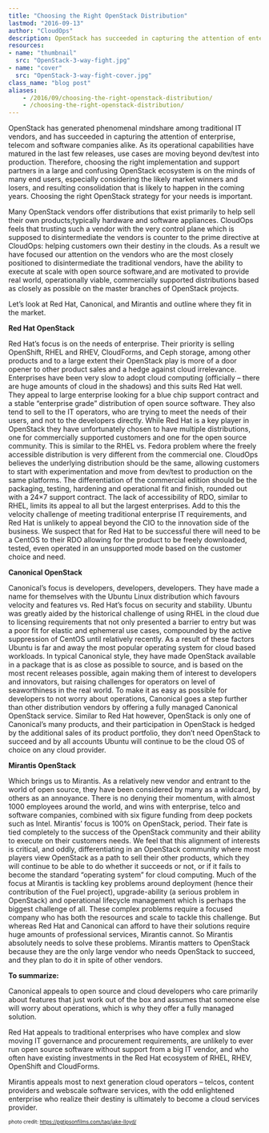 ```yaml
---
title: "Choosing the Right OpenStack Distribution"
lastmod: "2016-09-13"
author: "CloudOps"
description: OpenStack has succeeded in capturing the attention of enterprises, telecoms and software companies. Which distribution to choose?
resources:
- name: "thumbnail"
  src: "OpenStack-3-way-fight.jpg"
- name: "cover"
  src: "OpenStack-3-way-fight-cover.jpg"
class_name: "blog post"
aliases:
    - /2016/09/choosing-the-right-openstack-distribution/
    - /choosing-the-right-openstack-distribution/
---
```


<p>OpenStack has generated phenomenal mindshare among traditional IT vendors, and has succeeded in capturing the attention of enterprise, telecom and software companies alike. As its operational capabilities have matured in the last few releases, use cases are moving beyond dev/test into production. Therefore, choosing the right implementation and support partners in a large and confusing OpenStack ecosystem is on the minds of many end users, especially considering the likely market winners and losers, and resulting consolidation that is likely to happen in the coming years. Choosing the right OpenStack strategy for your needs is important.</p><p>Many OpenStack vendors offer distributions that exist primarily to help sell their own products;typically hardware and software appliances. CloudOps feels that trusting such a vendor with the very control plane which is supposed to disintermediate the vendors is counter to the prime directive at CloudOps: helping customers own their destiny in the clouds. As a result we have focused our attention on the vendors who are the most closely positioned to disintermediate the traditional vendors, have the ability to execute at scale with open source software,and are motivated to provide real world, operationally viable, commercially supported distributions based as closely as possible on the master branches of OpenStack projects.</p><p>Let’s look at Red Hat, Canonical, and Mirantis and outline where they fit in the market.</p><p><strong>Red Hat OpenStack</strong></p><p>Red Hat’s focus is on the needs of enterprise. Their priority is selling OpenShift, RHEL and RHEV, CloudForms, and Ceph storage, among other products and to a large extent their OpenStack play is more of a door opener to other product sales and a hedge against cloud irrelevance. Enterprises have been very slow to adopt cloud computing (officially – there are huge amounts of cloud in the shadows) and this suits Red Hat well. They appeal to large enterprise looking for a blue chip support contract and a stable “enterprise grade” distribution of open source software. They also tend to sell to the IT operators, who are trying to meet the needs of their users, and not to the developers directly. While Red Hat is a key player in OpenStack they have unfortunately chosen to have multiple distributions, one for commercially supported customers and one for the open source community. This is similar to the RHEL vs. Fedora problem where the freely accessible distribution is very different from the commercial one. CloudOps believes the underlying distribution should be the same, allowing customers to start with experimentation and move from dev/test to production on the same platforms. The differentiation of the commercial edition should be the packaging, testing, hardening and operational fit and finish, rounded out with a 24×7 support contract. The lack of accessibility of RDO, similar to RHEL, limits its appeal to all but the largest enterprises. Add to this the velocity challenge of meeting traditional enterprise IT requirements, and Red Hat is unlikely to appeal beyond the CIO to the innovation side of the business. We suspect that for Red Hat to be successful there will need to be a CentOS to their RDO allowing for the product to be freely downloaded, tested, even operated in an unsupported mode based on the customer choice and need.</p><p><strong>Canonical OpenStack</strong></p><p>Canonical’s focus is developers, developers, developers. They have made a name for themselves with the Ubuntu Linux distribution which favours velocity and features vs. Red Hat’s focus on security and stability. Ubuntu was greatly aided by the historical challenge of using RHEL in the cloud due to licensing requirements that not only presented a barrier to entry but was a poor fit for elastic and ephemeral use cases, compounded by the active suppression of CentOS until relatively recently. As a result of these factors Ubuntu is far and away the most popular operating system for cloud based workloads. In typical Canonical style, they have made OpenStack available in a package that is as close as possible to source, and is based on the most recent releases possible, again making them of interest to developers and innovators, but raising challenges for operators on level of seaworthiness in the real world. To make it as easy as possible for developers to not worry about operations, Canonical goes a step further than other distribution vendors by offering a fully managed Canonical OpenStack service. Similar to Red Hat however, OpenStack is only one of Canonical’s many products, and their participation in OpenStack is hedged by the additional sales of its product portfolio, they don’t need OpenStack to succeed and by all accounts Ubuntu will continue to be the cloud OS of choice on any cloud provider.</p><p><strong>Mirantis OpenStack</strong></p><p>Which brings us to Mirantis. As a relatively new vendor and entrant to the world of open source, they have been considered by many as a wildcard, by others as an annoyance. There is no denying their momentum, with almost 1000 employees around the world, and wins with enterprise, telco and software companies, combined with six figure funding from deep pockets such as Intel. Mirantis’ focus is 100% on OpenStack, period. Their fate is tied completely to the success of the OpenStack community and their ability to execute on their customers needs. We feel that this alignment of interests is critical, and oddly, differentiating in an OpenStack community where most players view OpenStack as a path to sell their other products, which they will continue to be able to do whether it succeeds or not, or if it fails to become the standard “operating system” for cloud computing. Much of the focus at Mirantis is tackling key problems around deployment (hence their contribution of the Fuel project), upgrade-ability (a serious problem in OpenStack) and operational lifecycle management which is perhaps the biggest challenge of all. These complex problems require a focused company who has both the resources and scale to tackle this challenge. But whereas Red Hat and Canonical can afford to have their solutions require huge amounts of professional services, Mirantis cannot. So Mirantis absolutely needs to solve these problems. Mirantis matters to OpenStack because they are the only large vendor who needs OpenStack to succeed, and they plan to do it in spite of other vendors.</p><p><strong>To summarize:</strong></p><p>Canonical appeals to open source and cloud developers who care primarily about features that just work out of the box and assumes that someone else will worry about operations, which is why they offer a fully managed solution.</p><p>Red Hat appeals to traditional enterprises who have complex and slow moving IT governance and procurement requirements, are unlikely to ever run open source software without support from a big IT vendor, and who often have existing investments in the Red Hat ecosystem of RHEL, RHEV, OpenShift and CloudForms.</p><p>Mirantis appeals most to next generation cloud operators – telcos, content providers and webscale software services, with the odd enlightened enterprise who realize their destiny is ultimately to become a cloud services provider.</p><p><font size="1">photo credit: <a href="https://pgtipsonfilms.com/tag/jake-lloyd/" target="_blank">https://pgtipsonfilms.com/tag/jake-lloyd/</a></font></p>